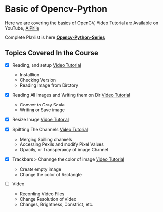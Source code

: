 # Basic of Opencv-Python
Here we are covering the basics of OpenCV, Video Tutorial are Available on YouTube, [AiPhile](https://www.youtube.com/c/aiphile) 

Complete Playlist is here [**Opencv-Python-Series**](https://www.youtube.com/watch?v=vPMzYlTcsZg&list=PLJ958Ls6nowUgrcGE2g77ggNl13TB_p-3)

## Topics Covered In the Course  
- [x] Reading, and setup [Video Tutorial](https://www.youtube.com/watch?v=vPMzYlTcsZg&list=PLJ958Ls6nowUgrcGE2g77ggNl13TB_p-3&index=1)
    - Installtion 
    - Checking Version
    - Reading Image from Dirctory
     
- [x] Reading All Images and Writing them on Dir [Video Tutorial](https://www.youtube.com/watch?v=dilxFcbQDHs&list=PLJ958Ls6nowUgrcGE2g77ggNl13TB_p-3&index=2)
     - Convert to Gray Scale
     - Writing or Save image
     
- [x] Resize Image [Vidoe Tutorial](https://www.youtube.com/watch?v=WBlxPNhPY-c&list=PLJ958Ls6nowUgrcGE2g77ggNl13TB_p-3&index=3)

- [x] Spiltting The Channels [Video Tutorial](https://www.youtube.com/watch?v=yhbhwfIXtjY&list=PLJ958Ls6nowUgrcGE2g77ggNl13TB_p-3&index=4)
    - Merging Spilling channels 
    - Accessing Pexils and modify Pixel Values
    - Opacity, or Transperancy of image Channel
    
- [x] Trackbars > Channge the color of image [Video Tutorial](https://www.youtube.com/watch?v=D0hTQEbGb1k&list=PLJ958Ls6nowUgrcGE2g77ggNl13TB_p-3&index=5)
    -  Create empty image
    -  Change the color of Rectangle 

- [ ] Video 
  - Recording Video Files
  - Change Resolution of Video
  - Changes, Brightness, Constrict, etc.

